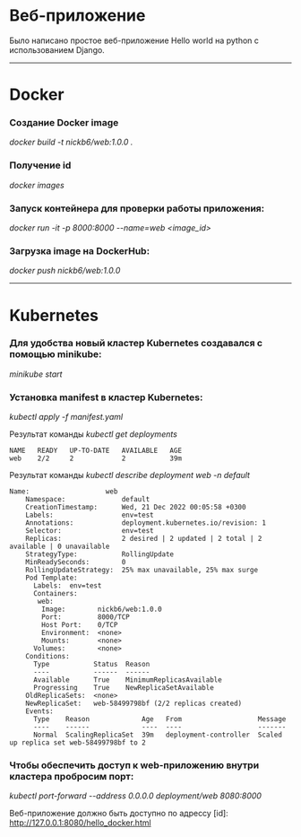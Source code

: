 
# Веб-приложение
Было написано простое веб-приложение Hello world на python с использованием Django.

---

# Docker

### Создание Docker image
*docker build -t nickb6/web:1.0.0 .*

### Получение id
*docker images*

### Запуск контейнера для проверки работы приложения:
*docker run -it -p 8000:8000 --name=web <image_id>*

### Загрузка image на DockerHub:
*docker push nickb6/web:1.0.0*

---

# Kubernetes

### Для удобства новый кластер Kubernetes создавался с помощью minikube:
*minikube start*

### Установка manifest в кластер Kubernetes:
*kubectl apply -f manifest.yaml*

Результат команды *kubectl get deployments*

```
NAME   READY   UP-TO-DATE   AVAILABLE   AGE
web    2/2     2            2           39m
```


Результат команды *kubectl describe deployment web -n default*
```
Name:                   web
    Namespace:              default
    CreationTimestamp:      Wed, 21 Dec 2022 00:05:58 +0300
    Labels:                 env=test
    Annotations:            deployment.kubernetes.io/revision: 1
    Selector:               env=test
    Replicas:               2 desired | 2 updated | 2 total | 2 available | 0 unavailable
    StrategyType:           RollingUpdate
    MinReadySeconds:        0
    RollingUpdateStrategy:  25% max unavailable, 25% max surge
    Pod Template:
      Labels:  env=test
      Containers:
       web:
        Image:        nickb6/web:1.0.0
        Port:         8000/TCP
        Host Port:    0/TCP
        Environment:  <none>
        Mounts:       <none>
      Volumes:        <none>
    Conditions:
      Type           Status  Reason
      ----           ------  ------
      Available      True    MinimumReplicasAvailable
      Progressing    True    NewReplicaSetAvailable
    OldReplicaSets:  <none>
    NewReplicaSet:   web-58499798bf (2/2 replicas created)
    Events:
      Type    Reason             Age   From                   Message
      ----    ------             ----  ----                   -------
      Normal  ScalingReplicaSet  39m   deployment-controller  Scaled up replica set web-58499798bf to 2
```

### Чтобы обеспечить доступ к web-приложению внутри кластера пробросим порт:
*kubectl port-forward --address 0.0.0.0 deployment/web 8080:8000*

Веб-приложение должно быть доступно по адрессу [id]: http://127.0.0.1:8080/hello_docker.html
